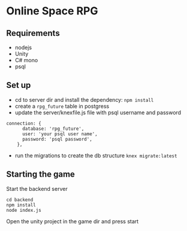 # Online Space RPG

## Requirements

- nodejs
- Unity
- C# mono
- psql

## Set up

- cd to server dir and install the dependency: `npm install`
- create a `rpg_future` table in postgress
- update the server/knexfile.js file with psql username and password

```
connection: {
      database: 'rpg_future',
      user: 'your psql user name',
      password: 'psql password',
    },
```

- run the migrations to create the db structure `knex migrate:latest`

## Starting the game

Start the backend server

```
cd backend
npm install
node index.js
```

Open the unity project in the game dir and press start
